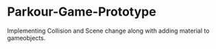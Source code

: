# Parkour-Game-Prototype
Implementing Collision and Scene change along with adding material to gameobjects.
